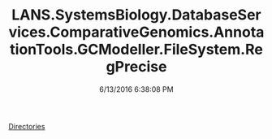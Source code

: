 ﻿---
title: LANS.SystemsBiology.DatabaseServices.ComparativeGenomics.AnnotationTools.GCModeller.FileSystem.RegPrecise
date: 6/13/2016 6:38:08 PM
---

[Directories](T-LANS.SystemsBiology.DatabaseServices.ComparativeGenomics.AnnotationTools.GCModeller.FileSystem.RegPrecise.Directories.html)
